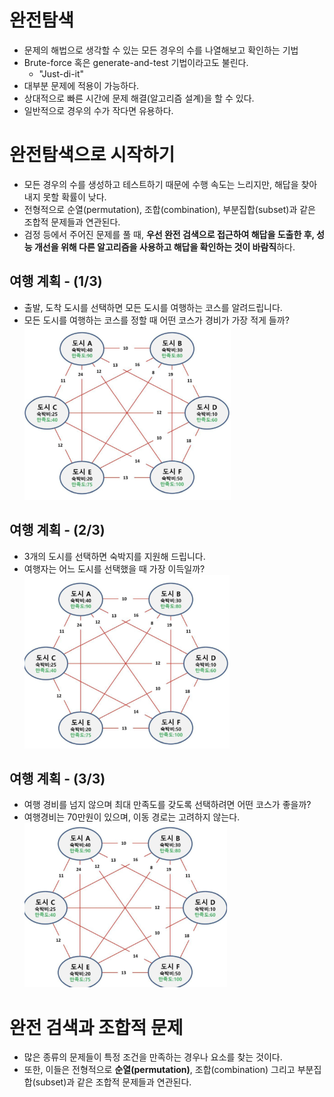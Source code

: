 # 완전탐색
- 문제의 해법으로 생각할 수 있는 모든 경우의 수를 나열해보고 확인하는 기법
- Brute-force 혹은 generate-and-test 기법이라고도 불린다.
    - "Just-di-it"
- 대부분 문제에 적용이 가능하다.
- 상대적으로 빠른 시간에 문제 해결(알고리즘 설계)을 할 수 있다.
- 일반적으로 경우의 수가 작다면 유용하다.

# 완전탐색으로 시작하기
- 모든 경우의 수를 생성하고 테스트하기 때문에 수행 속도는 느리지만, 해답을 찾아내지 못할 확률이 낮다.
- 전형적으로 순열(permutation), 조합(combination), 부분집합(subset)과 같은 조합적 문제들과 연관된다.
- 검정 등에서 주어진 문제를 풀 때, **우선 완전 검색으로 접근하여 해답을 도출한 후, 성능 개선을 위해 다른 알고리즘을 사용하고 해답을 확인하는 것이 바람직**하다.

## 여행 계획 - (1/3)
- 출발, 도착 도시를 선택하면 모든 도시를 여행하는 코스를 알려드립니다.
- 모든 도시를 여행하는 코스를 정할 때 어떤 코스가 경비가 가장 적게 들까?
![alt text](trable-1.png)
## 여행 계획 - (2/3)
- 3개의 도시를 선택하면 숙박지를 지원해 드립니다.
- 여행자는 어느 도시를 선택했을 때 가장 이득일까?
![alt text](trable-2.png)
## 여행 계획 - (3/3)
- 여행 경비를 넘지 않으며 최대 만족도를 갖도록 선택하려면 어떤 코스가 좋을까?
- 여행경비는 70만원이 있으며, 이동 경로는 고려하지 않는다.
![alt text](trable-3.png)

# 완전 검색과 조합적 문제
- 많은 종류의 문제들이 특정 조건을 만족하는 경우나 요소를 찾는 것이다.
- 또한, 이들은 전형적으로 **순열(permutation)**, 조합(combination) 그리고 부분집합(subset)과 같은 조합적 문제들과 연관된다.